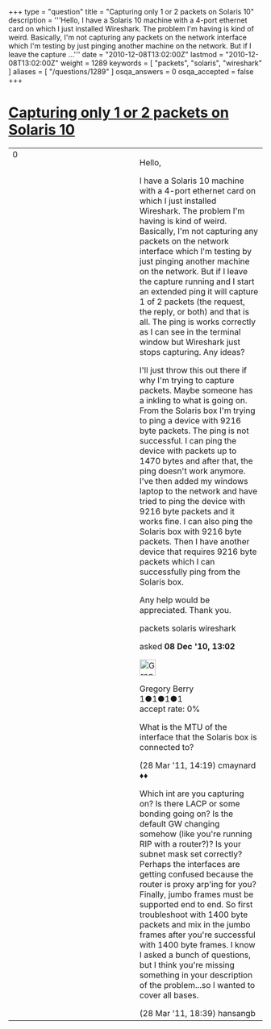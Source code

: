 +++
type = "question"
title = "Capturing only 1 or 2 packets on Solaris 10"
description = '''Hello, I have a Solaris 10 machine with a 4-port ethernet card on which I just installed Wireshark. The problem I&#x27;m having is kind of weird. Basically, I&#x27;m not capturing any packets on the network interface which I&#x27;m testing by just pinging another machine on the network. But if I leave the capture ...'''
date = "2010-12-08T13:02:00Z"
lastmod = "2010-12-08T13:02:00Z"
weight = 1289
keywords = [ "packets", "solaris", "wireshark" ]
aliases = [ "/questions/1289" ]
osqa_answers = 0
osqa_accepted = false
+++

<div class="headNormal">

# [Capturing only 1 or 2 packets on Solaris 10](/questions/1289/capturing-only-1-or-2-packets-on-solaris-10)

</div>

<div id="main-body">

<div id="askform">

<table id="question-table" style="width:100%;"><colgroup><col style="width: 50%" /><col style="width: 50%" /></colgroup><tbody><tr class="odd"><td style="width: 30px; vertical-align: top"><div class="vote-buttons"><div id="post-1289-score" class="post-score" title="current number of votes">0</div><div id="favorite-count" class="favorite-count"></div></div></td><td><div id="item-right"><div class="question-body"><p>Hello,</p><p>I have a Solaris 10 machine with a 4-port ethernet card on which I just installed Wireshark. The problem I'm having is kind of weird. Basically, I'm not capturing any packets on the network interface which I'm testing by just pinging another machine on the network. But if I leave the capture running and I start an extended ping it will capture 1 of 2 packets (the request, the reply, or both) and that is all. The ping is works correctly as I can see in the terminal window but Wireshark just stops capturing. Any ideas?</p><p>I'll just throw this out there if why I'm trying to capture packets. Maybe someone has a inkling to what is going on. From the Solaris box I'm trying to ping a device with 9216 byte packets. The ping is not successful. I can ping the device with packets up to 1470 bytes and after that, the ping doesn't work anymore. I've then added my windows laptop to the network and have tried to ping the device with 9216 byte packets and it works fine. I can also ping the Solaris box with 9216 byte packets. Then I have another device that requires 9216 byte packets which I can successfully ping from the Solaris box.</p><p>Any help would be appreciated. Thank you.</p></div><div id="question-tags" class="tags-container tags">packets solaris wireshark</div><div id="question-controls" class="post-controls"></div><div class="post-update-info-container"><div class="post-update-info post-update-info-user"><p>asked <strong>08 Dec '10, 13:02</strong></p><img src="https://secure.gravatar.com/avatar/b9243ba350d9aa5abf33b60340cdfc87?s=32&amp;d=identicon&amp;r=g" class="gravatar" width="32" height="32" alt="Gregory%20Berry&#39;s gravatar image" /><p>Gregory Berry<br />
<span class="score" title="1 reputation points">1</span><span title="1 badges"><span class="badge1">●</span><span class="badgecount">1</span></span><span title="1 badges"><span class="silver">●</span><span class="badgecount">1</span></span><span title="1 badges"><span class="bronze">●</span><span class="badgecount">1</span></span><br />
<span class="accept_rate" title="Rate of the user&#39;s accepted answers">accept rate:</span> <span title="Gregory Berry has no accepted answers">0%</span></p></div></div><div id="comments-container-1289" class="comments-container"><span id="3184"></span><div id="comment-3184" class="comment"><div id="post-3184-score" class="comment-score"></div><div class="comment-text"><p>What is the MTU of the interface that the Solaris box is connected to?</p></div><div id="comment-3184-info" class="comment-info"><span class="comment-age">(28 Mar '11, 14:19)</span> cmaynard ♦♦</div></div><span id="3191"></span><div id="comment-3191" class="comment"><div id="post-3191-score" class="comment-score"></div><div class="comment-text"><p>Which int are you capturing on? Is there LACP or some bonding going on? Is the default GW changing somehow (like you're running RIP with a router?)? Is your subnet mask set correctly? Perhaps the interfaces are getting confused because the router is proxy arp'ing for you? Finally, jumbo frames must be supported end to end. So first troubleshoot with 1400 byte packets and mix in the jumbo frames after you're successful with 1400 byte frames. I know I asked a bunch of questions, but I think you're missing something in your description of the problem...so I wanted to cover all bases.</p></div><div id="comment-3191-info" class="comment-info"><span class="comment-age">(28 Mar '11, 18:39)</span> hansangb</div></div></div><div id="comment-tools-1289" class="comment-tools"></div><div class="clear"></div><div id="comment-1289-form-container" class="comment-form-container"></div><div class="clear"></div></div></td></tr></tbody></table>

</div>

</div>

